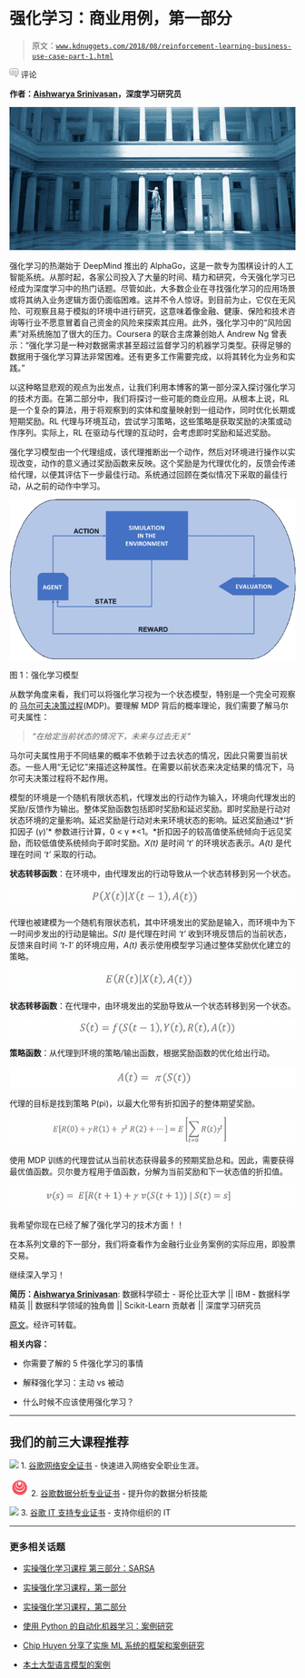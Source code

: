 # 强化学习：商业用例，第一部分

> 原文：[`www.kdnuggets.com/2018/08/reinforcement-learning-business-use-case-part-1.html`](https://www.kdnuggets.com/2018/08/reinforcement-learning-business-use-case-part-1.html)

![c](img/3d9c022da2d331bb56691a9617b91b90.png) 评论

**作者：[Aishwarya Srinivasan](https://www.linkedin.com/in/aishwarya-srinivasan/)，深度学习研究员**

![](img/4d3186ef6bb45edf185fd49ae8531fc0.png)

强化学习的热潮始于 DeepMind 推出的 AlphaGo，这是一款专为围棋设计的人工智能系统。从那时起，各家公司投入了大量的时间、精力和研究，今天强化学习已经成为深度学习中的热门话题。尽管如此，大多数企业在寻找强化学习的应用场景或将其纳入业务逻辑方面仍面临困难。这并不令人惊讶。到目前为止，它仅在无风险、可观察且易于模拟的环境中进行研究，这意味着像金融、健康、保险和技术咨询等行业不愿意冒着自己资金的风险来探索其应用。此外，强化学习中的“风险因素”对系统施加了很大的压力。Coursera 的联合主席兼创始人 Andrew Ng 曾表示：“强化学习是一种对数据需求甚至超过监督学习的机器学习类型。获得足够的数据用于强化学习算法非常困难。还有更多工作需要完成，以将其转化为业务和实践。”

以这种略显悲观的观点为出发点，让我们利用本博客的第一部分深入探讨强化学习的技术方面。在第二部分中，我们将探讨一些可能的商业应用。从根本上说，RL 是一个复杂的算法，用于将观察到的实体和度量映射到一组动作，同时优化长期或短期奖励。RL 代理与环境互动，尝试学习策略，这些策略是获取奖励的决策或动作序列。实际上，RL 在驱动与代理的互动时，会考虑即时奖励和延迟奖励。

强化学习模型由一个代理组成，该代理推断出一个动作，然后对环境进行操作以实现改变，动作的意义通过奖励函数来反映。这个奖励是为代理优化的，反馈会传递给代理，以便其评估下一步最佳行动。系统通过回顾在类似情况下采取的最佳行动，从之前的动作中学习。

![](img/dc56fb7c6dd7211a6e8198322d49ba7b.png)

图 1：强化学习模型

从数学角度来看，我们可以将强化学习视为一个状态模型，特别是一个完全可观察的 [马尔可夫决策过程](https://en.wikipedia.org/wiki/Markov_decision_process)(MDP)。要理解 MDP 背后的概率理论，我们需要了解马尔可夫属性：

> *“在给定当前状态的情况下，未来与过去无关”*

马尔可夫属性用于不同结果的概率不依赖于过去状态的情况，因此只需要当前状态。一些人用“无记忆”来描述这种属性。在需要以前状态来决定结果的情况下，马尔可夫决策过程将不起作用。

模型的环境是一个随机有限状态机，代理发出的行动作为输入，环境向代理发出的奖励/反馈作为输出。整体奖励函数包括即时奖励和延迟奖励。即时奖励是行动对状态环境的定量影响。延迟奖励是行动对未来环境状态的影响。延迟奖励通过*‘折扣因子 (*γ*)’* 参数进行计算，0 < γ *<1。*折扣因子的较高值使系统倾向于远见奖励，而较低值使系统倾向于即时奖励。*X(t)* 是时间 ‘*t*’ 的环境状态表示。*A(t)* 是代理在时间 *‘t’* 采取的行动。

**状态转移函数**：在环境中，由代理发出的行动导致从一个状态转移到另一个状态。

![](img/24a69e2d466cc46f4c8b0aec565d4f33.png)

代理也被建模为一个随机有限状态机，其中环境发出的奖励是输入，而环境中为下一时间步发出的行动是输出。*S(t)* 是代理在时间 *‘t’* 收到环境反馈后的当前状态，反馈来自时间 *‘t-1’* 的环境应用，*A(t)* 表示使用模型学习通过整体奖励优化建立的策略。

![](img/b0a1910a2d6e85f55d95bc0ef5e14f7e.png)

**状态转移函数**：在代理中，由环境发出的奖励导致从一个状态转移到另一个状态。

![](img/95215638d0b466de150decf7b7738cc4.png)

**策略函数**：从代理到环境的策略/输出函数，根据奖励函数的优化给出行动。

![](img/1c220cddc57d1846a5dc09b1a9df5e05.png)

代理的目标是找到策略 P(pi)，以最大化带有折扣因子的整体期望奖励。

![](img/9a7f2bcea68aad3db6ff48c2f2f61a10.png)

使用 MDP 训练的代理尝试从当前状态获得最多的预期奖励总和。因此，需要获得最优值函数。贝尔曼方程用于值函数，分解为当前奖励和下一状态值的折扣值。

![](img/13c2d168962f7b7e9056ae04783b9efb.png)

我希望你现在已经了解了强化学习的技术方面！！

在本系列文章的下一部分，我们将查看作为金融行业业务案例的实际应用，即股票交易。

继续深入学习！

**简历：[Aishwarya Srinivasan](https://www.linkedin.com/in/aishwarya-srinivasan/)**: 数据科学硕士 - 哥伦比亚大学 || IBM - 数据科学精英 || 数据科学领域的独角兽 || Scikit-Learn 贡献者 || 深度学习研究员

[原文](https://medium.com/inside-machine-learning/reinforcement-learning-the-business-use-case-part-1-65976c745319)。经许可转载。

**相关内容：**

+   你需要了解的 5 件强化学习的事情

+   解释强化学习：主动 vs 被动

+   什么时候不应该使用强化学习？

* * *

## 我们的前三大课程推荐

![](img/0244c01ba9267c002ef39d4907e0b8fb.png) 1\. [谷歌网络安全证书](https://www.kdnuggets.com/google-cybersecurity) - 快速进入网络安全职业生涯。

![](img/e225c49c3c91745821c8c0368bf04711.png) 2\. [谷歌数据分析专业证书](https://www.kdnuggets.com/google-data-analytics) - 提升你的数据分析技能

![](img/0244c01ba9267c002ef39d4907e0b8fb.png) 3\. [谷歌 IT 支持专业证书](https://www.kdnuggets.com/google-itsupport) - 支持你组织的 IT

* * *

### 更多相关话题

+   [实操强化学习课程 第三部分：SARSA](https://www.kdnuggets.com/2022/01/handson-reinforcement-learning-course-part-3-sarsa.html)

+   [实操强化学习课程，第一部分](https://www.kdnuggets.com/2021/12/hands-on-reinforcement-learning-course-part-1.html)

+   [实操强化学习课程，第二部分](https://www.kdnuggets.com/2021/12/hands-on-reinforcement-learning-part-2.html)

+   [使用 Python 的自动化机器学习：案例研究](https://www.kdnuggets.com/2023/04/automated-machine-learning-python-case-study.html)

+   [Chip Huyen 分享了实施 ML 系统的框架和案例研究](https://www.kdnuggets.com/2023/02/sphere-chip-huyen-shares-frameworks-case-studies-implementing-ml-systems.html)

+   [本土大型语言模型的案例](https://www.kdnuggets.com/the-case-of-homegrown-large-language-models)
